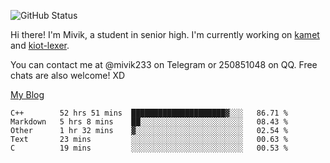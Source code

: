 ![GitHub Status](https://github-readme-stats.vercel.app/api?show_icons=true&username=Mivik)

Hi there! I'm Mivik, a student in senior high. I'm currently working on [kamet](https://github.com/Mivik/kamet) and [kiot-lexer](https://github.com/KiotLand/kiot-lexer).

You can contact me at @mivik233 on Telegram or 250851048 on QQ. Free chats are also welcome! XD

[My Blog](https://mivik.gitee.io)

<!--START_SECTION:waka-->
```text
C++        52 hrs 51 mins  █████████████████████▓░░░   86.71 % 
Markdown   5 hrs 8 mins    ██░░░░░░░░░░░░░░░░░░░░░░░   08.43 % 
Other      1 hr 32 mins    ▓░░░░░░░░░░░░░░░░░░░░░░░░   02.54 % 
Text       23 mins         ░░░░░░░░░░░░░░░░░░░░░░░░░   00.63 % 
C          19 mins         ░░░░░░░░░░░░░░░░░░░░░░░░░   00.53 % 
```
<!--END_SECTION:waka-->
